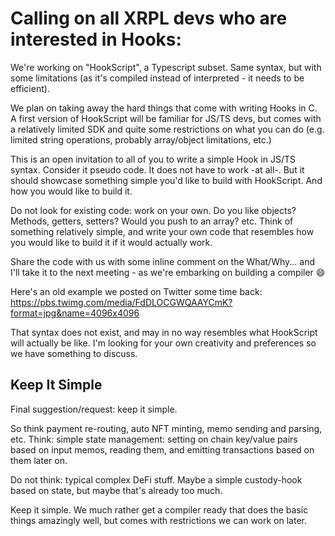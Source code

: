 # Calling on all XRPL devs who are interested in Hooks:

We're working on "HookScript", a Typescript subset. Same syntax, but with some limitations (as it's compiled instead of interpreted - it needs to be efficient).

We plan on taking away the hard things that come with writing Hooks in C. A first version of HookScript will be familiar for JS/TS devs, but comes with a relatively limited SDK and quite some restrictions on what you can do (e.g. limited string operations, probably array/object limitations, etc.)

This is an open invitation to all of you to write a simple Hook in JS/TS syntax. Consider it pseudo code. It does not have to work -at all-. But it should showcase something simple you'd like to build with HookScript. And how you would like to build it.

Do not look for existing code: work on your own. Do you like objects? Methods, getters, setters? Would you push to an array? etc. Think of something relatively simple, and write your own code that resembles how you would like to build it if it would actually work.

Share the code with us with some inline comment on the What/Why... and I'll take it to the next meeting - as we're embarking on building a compiler :smile:

Here's an old example we posted on Twitter some time back: https://pbs.twimg.com/media/FdDLOCGWQAAYCmK?format=jpg&name=4096x4096

That syntax does not exist, and may in no way resembles what HookScript will actually be like. I'm looking for your own creativity and preferences so we have something to discuss.

## Keep It Simple

Final suggestion/request: keep it simple.

So think payment re-routing, auto NFT minting, memo sending and parsing, etc.
Think: simple state management: setting on chain key/value pairs based on input memos, reading them, and emitting transactions based on them later on. 

Do not think: typical complex DeFi stuff. Maybe a simple custody-hook based on state, but maybe that's already too much.

Keep it simple.  We much rather get a compiler ready that does the basic things amazingly well, but comes with restrictions we can work on later.
